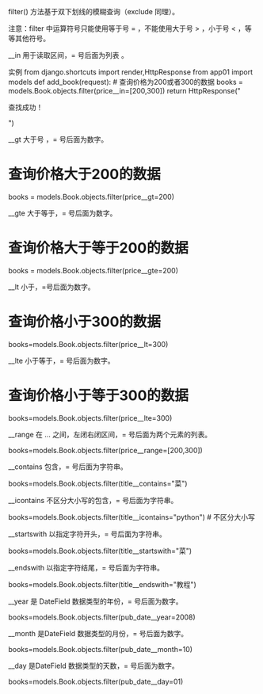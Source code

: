 filter() 方法基于双下划线的模糊查询（exclude 同理）。

注意：filter 中运算符号只能使用等于号 = ，不能使用大于号 > ，小于号 < ，等等其他符号。

__in 用于读取区间，= 号后面为列表 。

实例
from django.shortcuts import render,HttpResponse
from app01 import models
def add_book(request):
    # 查询价格为200或者300的数据
    books = models.Book.objects.filter(price__in=[200,300])
    return HttpResponse("<p>查找成功！</p>")


__gt 大于号 ，= 号后面为数字。

# 查询价格大于200的数据 
books = models.Book.objects.filter(price__gt=200)


__gte 大于等于，= 号后面为数字。
# 查询价格大于等于200的数据 
books = models.Book.objects.filter(price__gte=200)


__lt 小于，=号后面为数字。

# 查询价格小于300的数据 
books=models.Book.objects.filter(price__lt=300)


__lte 小于等于，= 号后面为数字。

# 查询价格小于等于300的数据 
books=models.Book.objects.filter(price__lte=300)


__range 在 ... 之间，左闭右闭区间，= 号后面为两个元素的列表。

books=models.Book.objects.filter(price__range=[200,300])


__contains 包含，= 号后面为字符串。

books=models.Book.objects.filter(title__contains="菜")


__icontains 不区分大小写的包含，= 号后面为字符串。

books=models.Book.objects.filter(title__icontains="python") # 不区分大小写


__startswith 以指定字符开头，= 号后面为字符串。

books=models.Book.objects.filter(title__startswith="菜")


__endswith 以指定字符结尾，= 号后面为字符串。

books=models.Book.objects.filter(title__endswith="教程")


__year 是 DateField 数据类型的年份，= 号后面为数字。

books=models.Book.objects.filter(pub_date__year=2008) 


__month 是DateField 数据类型的月份，= 号后面为数字。

books=models.Book.objects.filter(pub_date__month=10) 


__day 是DateField 数据类型的天数，= 号后面为数字。

books=models.Book.objects.filter(pub_date__day=01)
